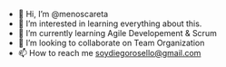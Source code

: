 - 👋 Hi, I’m @menoscareta
- 👀 I’m interested in learning everything about this.
- 🌱 I’m currently learning Agile Developement & Scrum
- 💞️ I’m looking to collaborate on Team Organization
- 📫 How to reach me soydiegorosello@gmail.com

<!---
menoscareta/menoscareta is a ✨ special ✨ repository because its `README.md` (this file) appears on your GitHub profile.
You can click the Preview link to take a look at your changes.
--->
